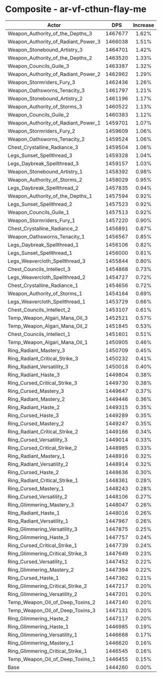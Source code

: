 # Composite - ar-vf-cthun-flay-me
| Actor | DPS | Increase |
|---|:---:|:---:|
|Weapon_Authority_of_the_Depths_3|1467677|1.62%|
|Weapon_Authority_of_Radiant_Power_3|1466038|1.51%|
|Weapon_Stonebound_Artistry_3|1464701|1.42%|
|Weapon_Authority_of_the_Depths_2|1463520|1.33%|
|Weapon_Councils_Guile_3|1463387|1.32%|
|Weapon_Authority_of_Radiant_Power_2|1462962|1.29%|
|Weapon_Stormriders_Fury_3|1462436|1.26%|
|Weapon_Oathsworns_Tenacity_3|1461797|1.21%|
|Weapon_Stonebound_Artistry_2|1461196|1.17%|
|Weapon_Authority_of_Storms_3|1460522|1.13%|
|Weapon_Councils_Guile_2|1460383|1.12%|
|Weapon_Authority_of_Radiant_Power_1|1459701|1.07%|
|Weapon_Stormriders_Fury_2|1459609|1.06%|
|Weapon_Oathsworns_Tenacity_2|1459524|1.06%|
|Chest_Crystalline_Radiance_3|1459504|1.06%|
|Legs_Sunset_Spellthread_3|1459328|1.04%|
|Legs_Daybreak_Spellthread_3|1459157|1.03%|
|Weapon_Stonebound_Artistry_1|1458392|0.98%|
|Weapon_Authority_of_Storms_2|1458029|0.95%|
|Legs_Daybreak_Spellthread_2|1457835|0.94%|
|Weapon_Authority_of_the_Depths_1|1457594|0.92%|
|Legs_Sunset_Spellthread_2|1457523|0.92%|
|Weapon_Councils_Guile_1|1457513|0.92%|
|Weapon_Stormriders_Fury_1|1457220|0.90%|
|Chest_Crystalline_Radiance_2|1456891|0.87%|
|Weapon_Oathsworns_Tenacity_1|1456567|0.85%|
|Legs_Daybreak_Spellthread_1|1456106|0.82%|
|Legs_Sunset_Spellthread_1|1456000|0.81%|
|Legs_Weavercloth_Spellthread_3|1455844|0.80%|
|Chest_Councils_Intellect_3|1454868|0.73%|
|Legs_Weavercloth_Spellthread_2|1454727|0.72%|
|Chest_Crystalline_Radiance_1|1454656|0.72%|
|Weapon_Authority_of_Storms_1|1454164|0.69%|
|Legs_Weavercloth_Spellthread_1|1453729|0.66%|
|Chest_Councils_Intellect_2|1453107|0.61%|
|Temp_Weapon_Algari_Mana_Oil_3|1452521|0.57%|
|Temp_Weapon_Algari_Mana_Oil_2|1451845|0.53%|
|Chest_Councils_Intellect_1|1451601|0.51%|
|Temp_Weapon_Algari_Mana_Oil_1|1450905|0.46%|
|Ring_Radiant_Mastery_3|1450709|0.45%|
|Ring_Radiant_Critical_Strike_3|1450232|0.41%|
|Ring_Radiant_Versatility_3|1450018|0.40%|
|Ring_Radiant_Haste_3|1449804|0.38%|
|Ring_Cursed_Critical_Strike_3|1449730|0.38%|
|Ring_Cursed_Mastery_3|1449647|0.37%|
|Ring_Radiant_Mastery_2|1449446|0.36%|
|Ring_Radiant_Haste_2|1449315|0.35%|
|Ring_Cursed_Haste_3|1449289|0.35%|
|Ring_Cursed_Mastery_2|1449247|0.35%|
|Ring_Radiant_Critical_Strike_2|1449166|0.34%|
|Ring_Cursed_Versatility_3|1449014|0.33%|
|Ring_Cursed_Critical_Strike_2|1448985|0.33%|
|Ring_Radiant_Mastery_1|1448916|0.32%|
|Ring_Radiant_Versatility_2|1448914|0.32%|
|Ring_Cursed_Haste_2|1448636|0.30%|
|Ring_Radiant_Critical_Strike_1|1448361|0.28%|
|Ring_Cursed_Mastery_1|1448243|0.28%|
|Ring_Cursed_Versatility_2|1448106|0.27%|
|Ring_Glimmering_Mastery_3|1448047|0.26%|
|Ring_Radiant_Haste_1|1448016|0.26%|
|Ring_Radiant_Versatility_1|1447967|0.26%|
|Ring_Glimmering_Versatility_3|1447875|0.25%|
|Ring_Glimmering_Haste_3|1447757|0.24%|
|Ring_Cursed_Critical_Strike_1|1447739|0.24%|
|Ring_Glimmering_Critical_Strike_3|1447649|0.23%|
|Ring_Cursed_Versatility_1|1447452|0.22%|
|Ring_Glimmering_Mastery_2|1447394|0.22%|
|Ring_Cursed_Haste_1|1447362|0.21%|
|Ring_Glimmering_Critical_Strike_2|1447217|0.20%|
|Ring_Glimmering_Versatility_2|1447201|0.20%|
|Temp_Weapon_Oil_of_Deep_Toxins_2|1447140|0.20%|
|Temp_Weapon_Oil_of_Deep_Toxins_3|1447131|0.20%|
|Ring_Glimmering_Haste_2|1447117|0.20%|
|Ring_Glimmering_Haste_1|1446985|0.19%|
|Ring_Glimmering_Versatility_1|1446668|0.17%|
|Ring_Glimmering_Mastery_1|1446620|0.16%|
|Ring_Glimmering_Critical_Strike_1|1446545|0.16%|
|Temp_Weapon_Oil_of_Deep_Toxins_1|1446455|0.15%|
|Base|1444260|0.00%|
